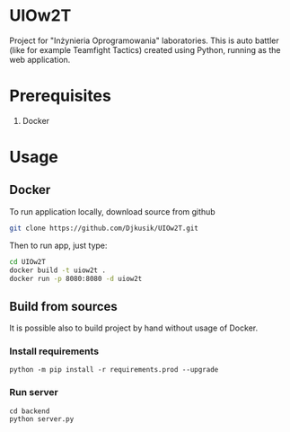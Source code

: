 # UIOw2T
Project for "Inżynieria Oprogramowania" laboratories. This is auto battler (like for example Teamfight Tactics) created using Python, running as the web application.

# Prerequisites

1. Docker

# Usage

## Docker

To run application locally, download source from github
``` sh
git clone https://github.com/Djkusik/UIOw2T.git
```

Then to run app, just type:
``` sh
cd UIOw2T
docker build -t uiow2t .
docker run -p 8080:8080 -d uiow2t
```

## Build from sources

It is possible also to build project by hand without usage of Docker.

### Install requirements
```
python -m pip install -r requirements.prod --upgrade
```

### Run server
```
cd backend
python server.py
```